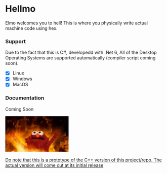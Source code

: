 # Hellmo
Elmo welcomes you to hell! 
This is where you physically write actual machine code using hex.

### Support
Due to the fact that this is C#, developedd with .Net 6, All of the Desktop Operating Systems are supported automatically (compiler script coming soon).
 - [x] Linux
 - [x] Windows
 - [x] MacOS

 ### Documentation
 Coming Soon
 
<img src="image.webp" alt="drawing" width="200"/>

<ins> Do note that this is a prototype of the C++ version of this project/repo. The actual version will come out at its initial release </ins>
